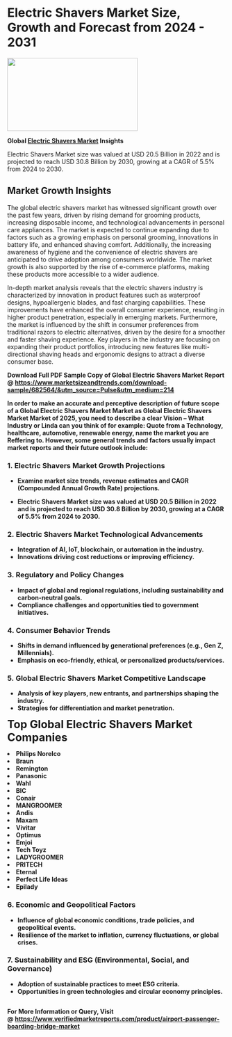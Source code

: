 <H1>Electric Shavers Market Size, Growth and Forecast from 2024 - 2031</H1><img class="aligncenter size-medium wp-image-584254" src="https://thirdeyenews.in/wp-content/uploads/2024/09/Global-Market-Research-300x168.jpeg" alt="" width="300" height="168" /><p><strong>Global&nbsp;<a href="https://www.marketsizeandtrends.com/download-sample/682564/&amp;utm_source=Pulse&amp;utm_medium=214">Electric Shavers Market</a> Insights</strong></p><p>Electric Shavers Market size was valued at USD 20.5 Billion in 2022 and is projected to reach USD 30.8 Billion by 2030, growing at a CAGR of 5.5% from 2024 to 2030.</p><p><h2>Market Growth Insights</h2> <p>The global electric shavers market has witnessed significant growth over the past few years, driven by rising demand for grooming products, increasing disposable income, and technological advancements in personal care appliances. The market is expected to continue expanding due to factors such as a growing emphasis on personal grooming, innovations in battery life, and enhanced shaving comfort. Additionally, the increasing awareness of hygiene and the convenience of electric shavers are anticipated to drive adoption among consumers worldwide. The market growth is also supported by the rise of e-commerce platforms, making these products more accessible to a wider audience.</p> <p><strong></strong></p> <p>In-depth market analysis reveals that the electric shavers industry is characterized by innovation in product features such as waterproof designs, hypoallergenic blades, and fast charging capabilities. These improvements have enhanced the overall consumer experience, resulting in higher product penetration, especially in emerging markets. Furthermore, the market is influenced by the shift in consumer preferences from traditional razors to electric alternatives, driven by the desire for a smoother and faster shaving experience. Key players in the industry are focusing on expanding their product portfolios, introducing new features like multi-directional shaving heads and ergonomic designs to attract a diverse consumer base.</p> <p><strong></p><p><span class=""><strong>Download Full PDF Sample Copy of Global Electric Shavers Market Report</strong> @ <a href="https://www.marketsizeandtrends.com/download-sample/682564/&amp;utm_source=Pulse&amp;utm_medium=214" target="_blank">https://www.marketsizeandtrends.com/download-sample/682564/&amp;utm_source=Pulse&amp;utm_medium=214</a></span></p><p>In order to make an accurate and perceptive description of future scope of a Global&nbsp;Electric Shavers Market Market as Global&nbsp;Electric Shavers Market Market of 2025, you need to describe a clear Vision &ndash; What Industry or Linda can you think of for example: Quote from a Technology, healthcare, automotive, renewable energy, name the market you are Reffering to. However, some general trends and factors usually impact market reports and their future outlook include:</p><h3>1.&nbsp;<strong>Electric Shavers Market Growth Projections</strong></h3><ul><li>Examine market size trends, revenue estimates and CAGR (Compounded Annual Growth Rate) projections.</li><li><p>Electric Shavers Market size was valued at USD 20.5 Billion in 2022 and is projected to reach USD 30.8 Billion by 2030, growing at a CAGR of 5.5% from 2024 to 2030.</p></li></ul><h3>2.&nbsp;<strong>Electric Shavers Market Technological Advancements</strong></h3><ul><li>Integration of AI, IoT, blockchain, or automation in the industry.</li><li>Innovations driving cost reductions or improving efficiency.</li></ul><h3>3.&nbsp;<strong>Regulatory and Policy Changes</strong></h3><ul><li>Impact of global and regional regulations, including sustainability and carbon-neutral goals.</li><li>Compliance challenges and opportunities tied to government initiatives.</li></ul><h3>4.&nbsp;<strong>Consumer Behavior Trends</strong></h3><ul><li>Shifts in demand influenced by generational preferences (e.g., Gen Z, Millennials).</li><li>Emphasis on eco-friendly, ethical, or personalized products/services.</li></ul><h3>5.&nbsp;<strong>Global Electric Shavers Market Competitive Landscape</strong></h3><ul><li>Analysis of key players, new entrants, and partnerships shaping the industry.</li><li>Strategies for differentiation and market penetration.</li></ul><p data-pm-slice="1 1 []"><span style="color: inherit; font-family: inherit; font-size: 25px;">Top Global Electric Shavers Market Companies</span></p><div class="" data-test-id=""><p><li>Philips Norelco</li><li> Braun</li><li> Remington</li><li> Panasonic</li><li> Wahl</li><li> BIC</li><li> Conair</li><li> MANGROOMER</li><li> Andis</li><li> Maxam</li><li> Vivitar</li><li> Optimus</li><li> Emjoi</li><li> Tech Toyz</li><li> LADYGROOMER</li><li> PRITECH</li><li> Eternal</li><li> Perfect Life Ideas</li><li> Epilady</li></p></div><h3>6.&nbsp;<strong>Economic and Geopolitical Factors</strong></h3><ul><li>Influence of global economic conditions, trade policies, and geopolitical events.</li><li>Resilience of the market to inflation, currency fluctuations, or global crises.</li></ul><h3>7.&nbsp;<strong>Sustainability and ESG (Environmental, Social, and Governance)</strong></h3><ul><li>Adoption of sustainable practices to meet ESG criteria.</li><li>Opportunities in green technologies and circular economy principles.</li></ul><h2><strong style="font-size: 14px;">For More Information or Query, Visit @&nbsp;</strong><a style="background-color: #ffffff; font-size: 14px;" href="https://www.marketsizeandtrends.com/report/electric-shavers-market/" target="_blank">https://www.verifiedmarketreports.com/product/airport-passenger-boarding-bridge-market</a></h2>
